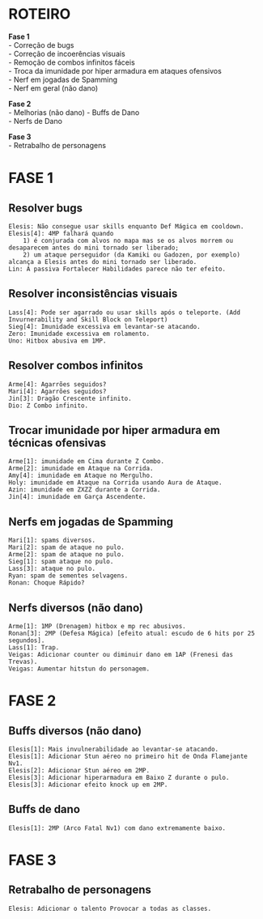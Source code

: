 ROTEIRO
=======

<b>Fase 1</b><br />
	- Correção de bugs<br />
	- Correção de incoerências visuais<br />
	- Remoção de combos infinitos fáceis<br />
	- Troca da imunidade por hiper armadura em ataques ofensivos<br />
	- Nerf em jogadas de Spamming<br />
	- Nerf em geral (não dano)<br />
	
<b>Fase 2</b><br />
	- Melhorias (não dano)
	- Buffs de Dano<br />
	- Nerfs de Dano<br />

<b>Fase 3</b><br />
	- Retrabalho de personagens<br />

FASE 1
======

Resolver bugs
--------------
	Elesis: Não consegue usar skills enquanto Def Mágica em cooldown.
	Elesis[4]: 4MP falhará quando
		1) é conjurada com alvos no mapa mas se os alvos morrem ou desaparecem antes do mini tornado ser liberado;
		2) um ataque perseguidor (da Kamiki ou Gadozen, por exemplo) alcança a Elesis antes do mini tornado ser liberado.
	Lin: A passiva Fortalecer Habilidades parece não ter efeito.

Resolver inconsistências visuais
--------------------------------
	Lass[4]: Pode ser agarrado ou usar skills após o teleporte. (Add Invurnerability and Skill Block on Teleport)
	Sieg[4]: Imunidade excessiva em levantar-se atacando.
	Zero: Imunidade excessiva em rolamento.
	Uno: Hitbox abusiva em 1MP.

Resolver combos infinitos
-------------------------
	Arme[4]: Agarrões seguidos?
	Mari[4]: Agarrões seguidos?
	Jin[3]: Dragão Crescente infinito.
	Dio: Z Combo infinito.

Trocar imunidade por hiper armadura em técnicas ofensivas
---------------------------------------------------------
	Arme[1]: imunidade em Cima durante Z Combo.
	Arme[2]: imunidade em Ataque na Corrida.
	Amy[4]: imunidade em Ataque no Mergulho.
	Holy: imunidade em Ataque na Corrida usando Aura de Ataque.
	Azin: imunidade em ZXZZ durante a Corrida.
	Jin[4]: imunidade em Garça Ascendente.
	
Nerfs em jogadas de Spamming
----------------------------
	Mari[1]: spams diversos.
	Mari[2]: spam de ataque no pulo.
	Arme[2]: spam de ataque no pulo.
	Sieg[1]: spam ataque no pulo.
	Lass[3]: ataque no pulo.
	Ryan: spam de sementes selvagens.
	Ronan: Choque Rápido?

Nerfs diversos (não dano)
-------------------------
	Arme[1]: 1MP (Drenagem) hitbox e mp rec abusivos.
	Ronan[3]: 2MP (Defesa Mágica) [efeito atual: escudo de 6 hits por 25 segundos].
	Lass[1]: Trap.
	Veigas: Adicionar counter ou diminuir dano em 1AP (Frenesi das Trevas).
	Veigas: Aumentar hitstun do personagem.

FASE 2
======

Buffs diversos (não dano)
-------------------------
	Elesis[1]: Mais invulnerabilidade ao levantar-se atacando.
	Elesis[1]: Adicionar Stun aéreo no primeiro hit de Onda Flamejante Nv1.
	Elesis[2]: Adicionar Stun aéreo em 2MP.
	Elesis[3]: Adicionar hiperarmadura em Baixo Z durante o pulo.
	Elesis[3]: Adicionar efeito knock up em 2MP.
	
Buffs de dano
-------------
	Elesis[1]: 2MP (Arco Fatal Nv1) com dano extremamente baixo.

FASE 3
======

Retrabalho de personagens
-------------------------
	Elesis: Adicionar o talento Provocar a todas as classes.
